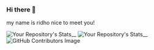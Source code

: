 ### Hi there 👋

my name is ridho
nice to meet you!

![Your Repository's Stats](https://github-readme-stats.vercel.app/api?username=ridhotamma&show_icons=true)__
![Your Repository's Stats](https://github-readme-stats.vercel.app/api/top-langs/?username=ridhotamma&theme=blue-green)__
![GitHub Contributors Image](https://contrib.rocks/image?repo=ridhotamma/https://github.com/ridhotamma/search-engine)
